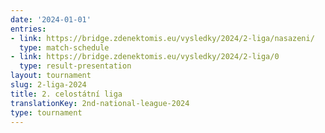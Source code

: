 ```yaml
---
date: '2024-01-01'
entries:
- link: https://bridge.zdenektomis.eu/vysledky/2024/2-liga/nasazeni/
  type: match-schedule
- link: https://bridge.zdenektomis.eu/vysledky/2024/2-liga/0
  type: result-presentation
layout: tournament
slug: 2-liga-2024
title: 2. celostátní liga
translationKey: 2nd-national-league-2024
type: tournament
---
```


